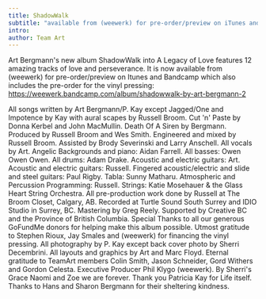 ```yaml
---
title: ShadowWalk
subtitle: "available from (weewerk) for pre-order/preview on iTunes and Bandcamp"
intro:
author: Team Art
---
```


Art Bergmann's new album ShadowWalk into A Legacy of Love features 12 amazing tracks of love and perseverance.  It is now available from (weewerk) for pre-order/preview on Itunes and Bandcamp which also includes the pre-order for the vinyl pressing: <https://weewerk.bandcamp.com/album/shadowwalk-by-art-bergmann-2>

<!--more-->
 
All songs written by Art Bergmann/P. Kay except Jagged/One and Impotence by Kay with aural scapes by Russell Broom. Cut 'n' Paste by Donna Kerbel and John MacMullin.  Death Of A Siren by Bergmann.  Produced by Russell Broom and Wes Smith. Engineered and mixed by Russell Broom. Assisted by Brody Severinski and Larry Anschell.  All vocals by Art.  Angelic Backgrounds and piano: Aidan Farrell.  All basses: Owen Owen Owen.  All drums: Adam Drake.  Acoustic and electric guitars: Art. Acoustic and electric guitars: Russell.  Fingered acoustic/electric and slide and steel guitars: Paul Rigby.  Tabla: Sunny Matharu.  Atmospheric and Percussion Programming: Russell.  Strings: Katie Mosehauer & the Glass Heart String Orchestra. All pre-production work done by Russell at The Broom Closet, Calgary, AB.  Recorded at Turtle Sound South Surrey and IDIO Studio in Surrey, BC. Mastering by Greg Reely. Supported by Creative BC and the Province of British Columbia. Special Thanks to all our generous GoFundMe donors for helping make this album possible. Utmost gratitude to Stephen Rioux, Jay Smales and (weewerk) for financing the vinyl pressing. All photography by P. Kay except back cover photo by Sherri Decembrini.  All layouts and graphics by Art and Marc Floyd. Eternal gratitude to TeamArt members Colin Smith,  Jason Schneider, Gord Withers and Gordon Celesta. Executive Producer Phil Klygo (weewerk). By Sherri's Grace Naomi and Zoe we are forever. Thank you Patricia Kay for Life itself. Thanks to Hans and Sharon Bergmann for their sheltering kindness. 
